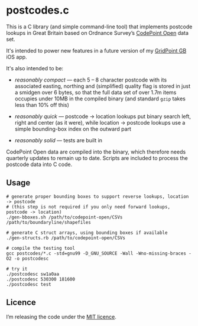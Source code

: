 # postcodes.c

This is a C library (and simple command-line tool) that implements postcode lookups in Great Britain based on Ordnance Survey’s [CodePoint Open](https://www.ordnancesurvey.co.uk/business-and-government/products/code-point-open.html) data set.

It's intended to power new features in a future version of my [GridPoint GB](http://mackerron.com/gridpointgb/) iOS app.

It's also intended to be:

* *reasonably compact* — each 5 – 8 character postcode with its associated easting, northing and (simplified) quality flag is stored in just a smidgen over 6 bytes, so that the full data set of over 1.7m items occupies under 10MB in the compiled binary (and standard `gzip` takes less than 10% off this)

* *reasonably quick* — postcode -> location lookups put binary search left, right and center (as it were), while location -> postcode lookups use a simple bounding-box index on the outward part

* *reasonably solid* — tests are built in

CodePoint Open data are compiled into the binary, which therefore needs quarterly updates to remain up to date. Scripts are included to process the postcode data into C code.

## Usage

    # generate proper bounding boxes to support reverse lookups, location -> postcode
    # (this step is not required if you only need forward lookups, postcode -> location)
    ./gen-bboxes.sh /path/to/codepoint-open/CSVs /path/to/boundaryline/shapefiles
    
    # generate C struct arrays, using bounding boxes if available
    ./gen-structs.rb /path/to/codepoint-open/CSVs

    # compile the testing tool
    gcc postcodes/*.c -std=gnu99 -D_GNU_SOURCE -Wall -Wno-missing-braces -O2 -o postcodesc

    # try it
    ./postcodesc sw1a0aa
    ./postcodesc 530300 181600
    ./postcodesc test
    

## Licence

I’m releasing the code under the [MIT licence](http://www.opensource.org/licenses/mit-license.php).
